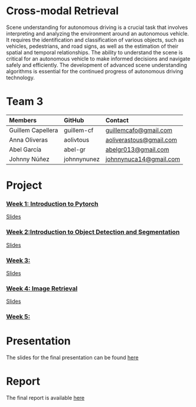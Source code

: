# Cross-modal Retrieval

Scene understanding for autonomous driving is a crucial task that involves interpreting and analyzing the environment
around an autonomous vehicle. It requires the identification and classification of various objects, such as vehicles,
pedestrians, and road signs, as well as the estimation of their spatial and temporal relationships. The ability to
understand the scene is critical for an autonomous vehicle to make informed decisions and navigate safely and
efficiently. The development of advanced scene understanding algorithms is essential for the continued progress of
autonomous driving technology.

# Team 3

| Members           | GitHub      | Contact                 |
|:------------------|:------------|:------------------------|
| Guillem Capellera | guillem-cf  | guillemcafo@gmail.com   |
| Anna Oliveras     | aolivtous   | aoliverastous@gmail.com |
| Abel García       | abel-gr     | abelgr013@gmail.com     |
| Johnny Núñez      | johnnynunez | johnnynuca14@gmail.com  |

# Project

### [Week 1: Introduction to Pytorch](https://github.com/guillem-cf/M5-Project/tree/main/week1)

[Slides](https://docs.google.com/presentation/d/1qPf1RUKpmfSq_BdrmfMl7UuYYeT9Pomr/edit?usp=sharing&ouid=102961831843164052332&rtpof=true&sd=true)

### [Week 2:Introduction to Object Detection and Segmentation](https://github.com/guillem-cf/M5-Project/tree/main/week2)

[Slides](https://docs.google.com/presentation/d/1MImY756euNMCNL_AaRiOfebnqGOK6JoY/edit?usp=sharing&ouid=112170236769613642804&rtpof=true&sd=true)

### [Week 3: ](https://github.com/guillem-cf/M5-Project/tree/main/week3)

[Slides](https://docs.google.com/presentation/d/1KpR6sYabwwIBnfnVXtZLX_c1p9nYROwg/edit?usp=sharing&ouid=113215793601171523843&rtpof=true&sd=true)

### [Week 4: Image Retrieval](https://github.com/guillem-cf/M5-Project/tree/main/week4)
[Slides](https://docs.google.com/presentation/d/1DZklzLOfCrwQC4cYEvULWXTvU-eQXaao/edit?usp=sharing&ouid=112170236769613642804&rtpof=true&sd=true)
### [Week 5:](https://github.com/guillem-cf/M5-Project/tree/main/week5)

# Presentation

The slides for the final presentation can be found [here]()

# Report

The final report is available [here](https://www.overleaf.com/read/jzkqynngqqgg)
